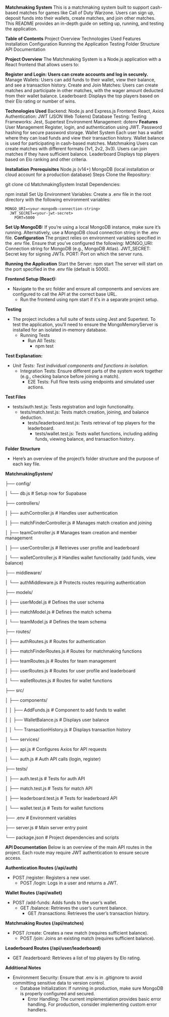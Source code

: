 **Matchmaking System**
This is a matchmaking system built to support cash-based matches for games like Call of Duty Warzone. Users can sign up, deposit funds into their wallets, create matches, and join other matches. This README provides an in-depth guide on setting up, running, and testing the application.

**Table of Contents**
  Project Overview
  Technologies Used 
  Features
  Installation
  Configuration
  Running the Application
  Testing
  Folder Structure
  API Documentation


**Project Overview**
  The Matchmaking System is a Node.js application with a React frontend that allows users to:

**Register and Login: Users can create accounts and log in securely.**
  Manage Wallets: Users can add funds to their wallet, view their balance, and see a transaction history.
  Create and Join Matches: Users can create matches and participate in other matches, with the wager amount deducted from their wallet balance.
  Leaderboard: Displays the top players based on their Elo rating or number of wins.

**Technologies Used**
  Backend: Node.js and Express.js
  Frontend: React, Axios
  Authentication: JWT (JSON Web Tokens)
  Database Testing:
  Testing Frameworks: Jest, Supertest
  Environment Management: dotenv
**Features**
  User Management
    Register, login, and authentication using JWT.
    Password hashing for secure password storage.
  Wallet System
    Each user has a wallet where they can load funds and view their transaction history.
    Wallet balance is used for participating in cash-based matches.
  Matchmaking
    Users can create matches with different formats (1v1, 2v2, 3v3).
    Users can join matches if they have sufficient balance.
  Leaderboard
    Displays top players based on Elo ranking and other criteria.

  **Installation**
**Prerequisites**
Node.js (v14+)
MongoDB (local installation or cloud account for a production database)
Steps
Clone the Repository:

  git clone <your-repo-url>
    cd MatchmakingSystem
      Install Dependencies:

  npm install
    Set Up Environment Variables: Create a .env file in the root directory with the following environment variables:

    MONGO_URI=<your-mongodb-connection-string>
      JWT_SECRET=<your-jwt-secret>
        PORT=5000
        
**Set Up MongoDB:**
  If you’re using a local MongoDB instance, make sure it’s running.
    Alternatively, use a MongoDB cloud connection string in the .env file.
**Configuration**
  The project relies on environment variables specified in the .env file. Ensure that you’ve configured the following:
    MONGO_URI: Connection string for MongoDB (e.g., MongoDB Atlas).
    JWT_SECRET: Secret key for signing JWTs.
    PORT: Port on which the server runs.
    
**Running the Application**
  Start the Server:
    npm start
    The server will start on the port specified in the .env file (default is 5000).

**Frontend Setup (React):**
  - Navigate to the src folder and ensure all components and services are configured to call the API at the correct base URL.
    - Run the frontend using npm start if it's in a separate project setup.
  
**Testing**
  - The project includes a full suite of tests using Jest and Supertest. To test the application, you’ll need to ensure the MongoMemoryServer is installed for an isolated in-memory database.
    - Running Tests
      - Run All Tests:
        - npm test
    
**Test Explanation:**
  - _Unit Tests: Test individual components and functions in isolation._
    - Integration Tests: Ensure different parts of the system work together (e.g., checking balance before joining a match).
      - E2E Tests: Full flow tests using endpoints and simulated user actions.
  
**Test Files**
  - tests/auth.test.js: Tests registration and login functionality.
    - tests/match.test.js: Tests match creation, joining, and balance deduction.
      - tests/leaderboard.test.js: Tests retrieval of top players for the leaderboard.
        - tests/wallet.test.js: Tests wallet functions, including adding funds, viewing balance, and transaction history.
  
**Folder Structure**
  - Here’s an overview of the project’s folder structure and the purpose of each key file.

**MatchmakingSystem/**

  ├── config/
  
  │   └── db.js # Setup now for Supabase
  
  ├── controllers/
  
  │   ├── authController.js # Handles user authentication
  
  │   ├── matchFinderController.js # Manages match creation and joining
  
  │   ├── teamController.js          # Manages team creation and member management
  
  │   ├── userController.js          # Retrieves user profile and leaderboard
  
  │   └── walletController.js        # Handles wallet functionality (add funds, view balance)
  
  ├── middleware/
  
  │   └── authMiddleware.js          # Protects routes requiring authentication
  
  ├── models/
  
  │   ├── userModel.js               # Defines the user schema
  
  │   ├── matchModel.js              # Defines the match schema
  
  │   └── teamModel.js               # Defines the team schema
  
  ├── routes/
  
  │   ├── authRoutes.js              # Routes for authentication
  
  │   ├── matchFinderRoutes.js       # Routes for matchmaking functions
  
  │   ├── teamRoutes.js              # Routes for team management
  
  │   ├── userRoutes.js              # Routes for user profile and leaderboard
  
  │   └── walletRoutes.js            # Routes for wallet functions
  
  ├── src/
  
  │   ├── components/
  
  │   │   ├── AddFunds.js            # Component to add funds to wallet
  
  │   │   ├── WalletBalance.js       # Displays user balance
  
  │   │   └── TransactionHistory.js  # Displays transaction history
  
  │   └── services/
  
  │       ├── api.js                 # Configures Axios for API requests
  
  │       └── auth.js                # Auth API calls (login, register)
  
  ├── tests/
  
  │   ├── auth.test.js               # Tests for auth API
  
  │   ├── match.test.js              # Tests for match API
  
  │   ├── leaderboard.test.js        # Tests for leaderboard API
  
  │   └── wallet.test.js             # Tests for wallet functions
  
  ├── .env                           # Environment variables
  
  ├── server.js                      # Main server entry point
  
  └── package.json                   # Project dependencies and scripts

**API Documentation**
  Below is an overview of the main API routes in the project. Each route may require JWT authentication to ensure secure access.
  
**Authentication Routes (/api/auth)**
  - POST /register: Registers a new user.
    - POST /login: Logs in a user and returns a JWT.

**Wallet Routes (/api/wallet)**
  - POST /add-funds: Adds funds to the user’s wallet.
    - GET /balance: Retrieves the user’s current balance.
      - GET /transactions: Retrieves the user’s transaction history.

**Matchmaking Routes (/api/matches)**
  - POST /create: Creates a new match (requires sufficient balance).
    - POST /join: Joins an existing match (requires sufficient balance).

**Leaderboard Routes (/api/user/leaderboard)**
  - GET /leaderboard: Retrieves a list of top players by Elo rating.

**Additional Notes**
  - Environment Security: Ensure that .env is in .gitignore to avoid committing sensitive data to version control.
    - Database Initialization: If running in production, make sure MongoDB is properly configured and secured.
      - Error Handling: The current implementation provides basic error handling. For production, consider implementing custom error handlers.
